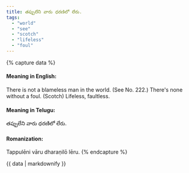 ```yaml
---
title: తప్పులేని వారు ధరణిలో లేరు.
tags:
  - "world"
  - "see"
  - "scotch"
  - "lifeless"
  - "foul"
---
```


{% capture data %}
#### Meaning in English:
There is not a blameless man in the world.
(See No. 222.)
There's none without a foul. (Scotch)
Lifeless, faultless.

#### Meaning in Telugu:
తప్పులేని వారు ధరణిలో లేరు.

#### Romanization:
Tappulēni vāru dharaṇilō lēru.
{% endcapture %}

{{ data | markdownify }}

